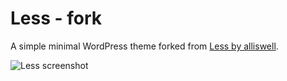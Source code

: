 # Less - fork

A simple minimal WordPress theme forked from [Less by alliswell](https://github.com/alliswell/Less).

![Less screenshot](https://github.com/alliswell/Less/blob/master/dev/less-screenshot.png?raw=true)

